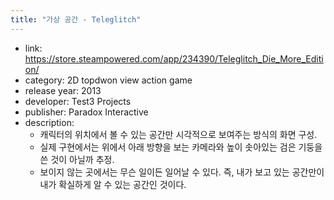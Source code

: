 ```yaml
---
title: "가상 공간 - Teleglitch"
---
```


- link: <https://store.steampowered.com/app/234390/Teleglitch_Die_More_Edition/>
- category: 2D topdwon view action game
- release year: 2013
- developer: Test3 Projects
- publisher: Paradox Interactive
- description:
    - 캐릭터의 위치에서 볼 수 있는 공간만 시각적으로 보여주는 방식의 화면 구성.
    - 실제 구현에서는 위에서 아래 방향을 보는 카메라와 높이 솟아있는 검은 기둥을 쓴 것이 아닐까 추정.
    - 보이지 않는 곳에서는 무슨 일이든 일어날 수 있다. 즉, 내가 보고 있는 공간만이 내가 확실하게 알 수 있는 공간인 것이다.
